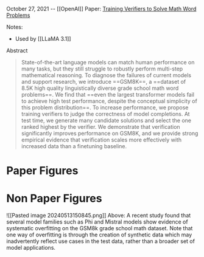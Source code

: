 October 27, 2021 -- [[OpenAI]]
Paper: [Training Verifiers to Solve Math Word Problems](https://arxiv.org/abs/2110.14168)

Notes: 
- Used by [[LLaMA 3.1]]

Abstract
> State-of-the-art language models can match human performance on many tasks, but they still struggle to robustly perform multi-step mathematical reasoning. To diagnose the failures of current models and support research, we introduce ==GSM8K==, a ==dataset of 8.5K high quality linguistically diverse grade school math word problems==. We find that ==even the largest transformer models fail to achieve high test performance, despite the conceptual simplicity of this problem distribution==. To increase performance, we propose training verifiers to judge the correctness of model completions. At test time, we generate many candidate solutions and select the one ranked highest by the verifier. We demonstrate that verification significantly improves performance on GSM8K, and we provide strong empirical evidence that verification scales more effectively with increased data than a finetuning baseline.




# Paper Figures

# Non Paper Figures

![[Pasted image 20240513150845.png]]
Above: A recent study found that several model families such as Phi and Mistral models show evidence of systematic overfitting on the GSM8k grade school math dataset. Note that one way of overfitting is through the creation of synthetic data which may inadvertently reflect use cases in the test data, rather than a broader set of model applications.